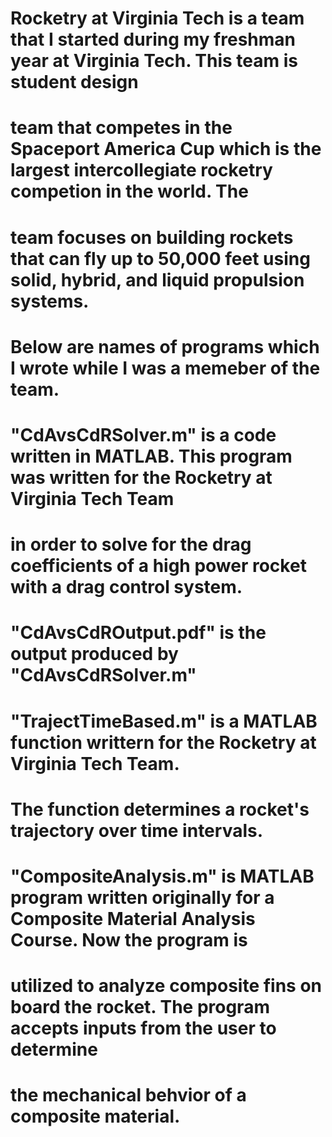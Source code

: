 # Rocketry at Virginia Tech is a team that I started during my freshman year at Virginia Tech. This team is student design 
# team that competes in the Spaceport America Cup which is the largest intercollegiate rocketry competion in the world. The 
# team focuses on building rockets that can fly up to 50,000 feet using solid, hybrid, and liquid propulsion systems. 

# Below are names of programs which I wrote while I was a memeber of the team. 

# "CdAvsCdRSolver.m" is a code written in MATLAB. This program was written for the Rocketry at Virginia Tech Team
# in order to solve for the drag coefficients of a high power rocket with a drag control system.

# "CdAvsCdROutput.pdf" is the output produced by "CdAvsCdRSolver.m"

# "TrajectTimeBased.m" is a MATLAB function writtern for the Rocketry at Virginia Tech Team. 
#  The function determines a rocket's trajectory over time intervals. 

# "CompositeAnalysis.m" is MATLAB program written originally for a Composite Material Analysis Course. Now the program is 
# utilized to analyze composite fins on board the rocket. The program accepts inputs from the user to determine 
# the mechanical behvior of a composite material. 
